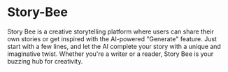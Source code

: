 # Story-Bee
Story Bee is a creative storytelling platform where users can share their own stories or get inspired with the AI-powered "Generate" feature. Just start with a few lines, and let the AI complete your story with a unique and imaginative twist. Whether you're a writer or a reader, Story Bee is your buzzing hub for creativity.
